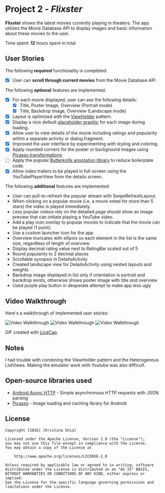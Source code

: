 # Project 2 - *Flixster*

**Flixster** shows the latest movies currently playing in theaters. The app utilizes the Movie Database API to display images and basic information about these movies to the user.

Time spent: **12** hours spent in total

## User Stories

The following **required** functionality is completed:

* [X] User can **scroll through current movies** from the Movie Database API

The following **optional** features are implemented:

* [X] For each movie displayed, user can see the following details:
  * [X] Title, Poster Image, Overview (Portrait mode)
  * [X] Title, Backdrop Image, Overview (Landscape mode)
* [X] Layout is optimized with the [ViewHolder](http://guides.codepath.com/android/Using-an-ArrayAdapter-with-ListView#improving-performance-with-the-viewholder-pattern) pattern.
* [X] Display a nice default [placeholder graphic](http://guides.codepath.com/android/Displaying-Images-with-the-Picasso-Library#configuring-picasso) for each image during loading.
* [X] Allow user to view details of the movie including ratings and popularity within a separate activity or dialog fragment.
* [X] Improved the user interface by experimenting with styling and coloring.
* [X] Apply rounded corners for the poster or background images using [Picasso transformations](https://guides.codepath.com/android/Displaying-Images-with-the-Picasso-Library#other-transformations)
* [ ] Apply the popular [Butterknife annotation library](http://guides.codepath.com/android/Reducing-View-Boilerplate-with-Butterknife) to reduce boilerplate code.
* [X] Allow video trailers to be played in full-screen using the YouTubePlayerView from the details screen.

The following **additional** features are implemented:

* User can pull-to-refresh the popular stream with SwipeRefreshLayout.
* When clicking on a popular movie (i.e. a movie voted for more than 5 stars) the video is played 		immediately.
* Less popular videos rely on the detailed page should show an image preview that can initiate playing a 		YouTube video.
* Add a play icon overlay to popular movies to indicate that the movie can be played (1 point).
* Use a custom launcher icon for the app
* Overview truncates with ellipsis so each element in the list is the same size, regardless of length of overview
* Display decimal rating value next to RatingBar scaled out of 5
* Round popularity to 2 decimal places
* Scrollable synopsis in DetailsActivity
* Created landscape view for DetailsActivity using nested layouts and weights
* Backdrop image displayed in list only if orientation is portrait and backdrop exists, otherwise shows poster image with title and overview
* Used purple play button in desperate attempt to make app less ugly

## Video Walkthrough

Here's a walkthrough of implemented user stories:


<img src='http://i.imgur.com/UDy0JQa.gif' title='Video Walkthrough 1' width='' alt='Video Walkthrough' />

<img src='http://i.imgur.com/Nys7bBb.gif' title='Video Walkthrough 2' width='' alt='Video Walkthrough' />

<img src='http://i.imgur.com/CzLg5pw.gif' title='Video Walkthrough 3' width='' alt='Video Walkthrough' />


GIF created with [LiceCap](http://www.cockos.com/licecap/).

## Notes

I had trouble with combining the ViewHolder pattern and the Heterogenous ListViews. Making the emulator work with Youtube was also difficult.

## Open-source libraries used

- [Android Async HTTP](https://github.com/loopj/android-async-http) - Simple asynchronous HTTP requests with JSON parsing
- [Picasso](http://square.github.io/picasso/) - Image loading and caching library for Android

## License

    Copyright [2016] [Kristina Shia]

    Licensed under the Apache License, Version 2.0 (the "License");
    you may not use this file except in compliance with the License.
    You may obtain a copy of the License at

        http://www.apache.org/licenses/LICENSE-2.0

    Unless required by applicable law or agreed to in writing, software
    distributed under the License is distributed on an "AS IS" BASIS,
    WITHOUT WARRANTIES OR CONDITIONS OF ANY KIND, either express or implied.
    See the License for the specific language governing permissions and
    limitations under the License.
